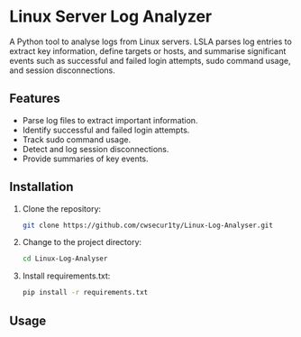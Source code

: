 # Linux Server Log Analyzer

A Python tool to analyse logs from Linux servers. 
LSLA parses log entries to extract key information, define targets or hosts, and summarise significant events such as successful and failed login attempts, sudo command usage, and session disconnections.

## Features

- Parse log files to extract important information.
- Identify successful and failed login attempts.
- Track sudo command usage.
- Detect and log session disconnections.
- Provide summaries of key events.

## Installation

1. Clone the repository:

   ```bash
   git clone https://github.com/cwsecur1ty/Linux-Log-Analyser.git
   ```
2. Change to the project directory:
   ```bash
   cd Linux-Log-Analyser
   ```
3. Install requirements.txt:
   ```bash
   pip install -r requirements.txt
   ```
## Usage

